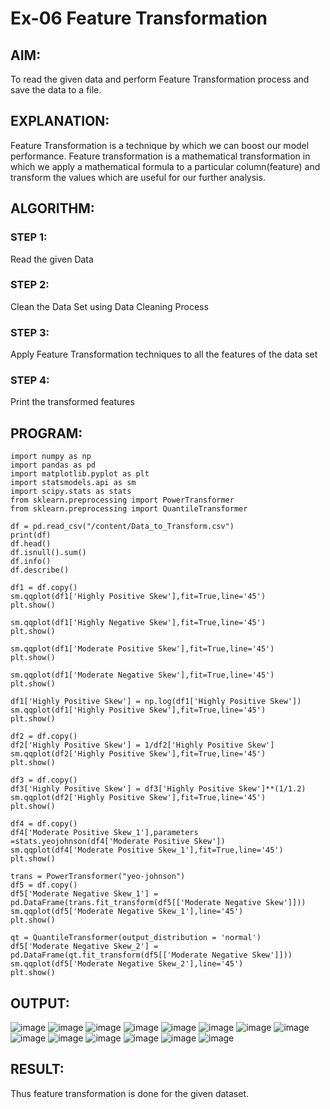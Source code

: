 # Ex-06 Feature Transformation
## AIM:
To read the given data and perform Feature Transformation process and save the data to a file.


## EXPLANATION:
Feature Transformation is a technique by which we can boost our model performance. Feature transformation is a mathematical transformation in which we apply a mathematical formula to a particular column(feature) and transform the values which are useful for our further analysis.
## ALGORITHM:
### STEP 1:
Read the given Data

### STEP 2:
Clean the Data Set using Data Cleaning Process

### STEP 3:
Apply Feature Transformation techniques to all the features of the data set

### STEP 4:
Print the transformed features
## PROGRAM:
```
import numpy as np
import pandas as pd
import matplotlib.pyplot as plt
import statsmodels.api as sm
import scipy.stats as stats
from sklearn.preprocessing import PowerTransformer 
from sklearn.preprocessing import QuantileTransformer

df = pd.read_csv("/content/Data_to_Transform.csv")
print(df)
df.head()
df.isnull().sum()
df.info()
df.describe()

df1 = df.copy()
sm.qqplot(df1['Highly Positive Skew'],fit=True,line='45')
plt.show()

sm.qqplot(df1['Highly Negative Skew'],fit=True,line='45')
plt.show()

sm.qqplot(df1['Moderate Positive Skew'],fit=True,line='45')
plt.show()

sm.qqplot(df1['Moderate Negative Skew'],fit=True,line='45')
plt.show()

df1['Highly Positive Skew'] = np.log(df1['Highly Positive Skew'])
sm.qqplot(df1['Highly Positive Skew'],fit=True,line='45')
plt.show()

df2 = df.copy()
df2['Highly Positive Skew'] = 1/df2['Highly Positive Skew']
sm.qqplot(df2['Highly Positive Skew'],fit=True,line='45')
plt.show()

df3 = df.copy()
df3['Highly Positive Skew'] = df3['Highly Positive Skew']**(1/1.2)
sm.qqplot(df2['Highly Positive Skew'],fit=True,line='45')
plt.show()

df4 = df.copy()
df4['Moderate Positive Skew_1'],parameters =stats.yeojohnson(df4['Moderate Positive Skew'])
sm.qqplot(df4['Moderate Positive Skew_1'],fit=True,line='45')
plt.show()

trans = PowerTransformer("yeo-johnson")
df5 = df.copy()
df5['Moderate Negative Skew_1'] = pd.DataFrame(trans.fit_transform(df5[['Moderate Negative Skew']]))
sm.qqplot(df5['Moderate Negative Skew_1'],line='45')
plt.show()

qt = QuantileTransformer(output_distribution = 'normal')
df5['Moderate Negative Skew_2'] = pd.DataFrame(qt.fit_transform(df5[['Moderate Negative Skew']]))
sm.qqplot(df5['Moderate Negative Skew_2'],line='45')
plt.show()
```

## OUTPUT:
![image](https://github.com/Evangelin-Ruth/ODD2023-Datascience-Ex06/assets/94219798/e9f87bcb-5049-429d-a4a5-d46402061e17)
![image](https://github.com/Evangelin-Ruth/ODD2023-Datascience-Ex06/assets/94219798/308144dd-090c-4074-b8a3-4476829f2b6b)
![image](https://github.com/Evangelin-Ruth/ODD2023-Datascience-Ex06/assets/94219798/d6842d49-8409-4a2f-a4a8-8a69af3e6826)
![image](https://github.com/Evangelin-Ruth/ODD2023-Datascience-Ex06/assets/94219798/77d933c2-8a5b-4adb-b454-5d91ad93939a)
![image](https://github.com/Evangelin-Ruth/ODD2023-Datascience-Ex06/assets/94219798/ddc6d7cf-3522-4a5f-81f8-035edb9182c4)
![image](https://github.com/Evangelin-Ruth/ODD2023-Datascience-Ex06/assets/94219798/d5b1595a-fef6-44b0-8738-18a6d7a8e5ef)
![image](https://github.com/Evangelin-Ruth/ODD2023-Datascience-Ex06/assets/94219798/fac9a53a-f60c-4fb5-a62f-169bedaf6944)
![image](https://github.com/Evangelin-Ruth/ODD2023-Datascience-Ex06/assets/94219798/13a8b31b-6254-437d-97f9-18db3f6dadbe)
![image](https://github.com/Evangelin-Ruth/ODD2023-Datascience-Ex06/assets/94219798/c89ae7e9-4a41-496d-94db-5e8a48fb771a)
![image](https://github.com/Evangelin-Ruth/ODD2023-Datascience-Ex06/assets/94219798/83fb611b-2ff0-4050-905d-efb04637c1a5)
![image](https://github.com/Evangelin-Ruth/ODD2023-Datascience-Ex06/assets/94219798/edd427eb-7410-4f79-bd81-35ac4e879885)
![image](https://github.com/Evangelin-Ruth/ODD2023-Datascience-Ex06/assets/94219798/758c8d13-24fa-44aa-ab1f-3941d9391382)
![image](https://github.com/Evangelin-Ruth/ODD2023-Datascience-Ex06/assets/94219798/1ad8f5cf-6f0e-4716-acd7-30bb91efdf13)
![image](https://github.com/Evangelin-Ruth/ODD2023-Datascience-Ex06/assets/94219798/8f32b981-6bed-4a84-96ce-2278fd2ebb25)

## RESULT:
Thus feature transformation is done for the given dataset.


